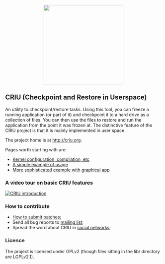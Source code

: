 <p align="center"><img src="https://criu.org/w/images/1/1c/CRIU.svg" width="256px"/></p>

## CRIU (Checkpoint and Restore in Userspace)

An utility to checkpoint/restore tasks. Using this tool, you can freeze a
running application (or part of it) and checkpoint it to a hard drive as a
collection of files. You can then use the files to restore and run the
application from the point it was frozen at. The distinctive feature of the CRIU
project is that it is mainly implemented in user space.

The project home is at http://criu.org.

Pages worth starting with are:
- [Kernel configuration, compilation, etc](http://criu.org/Installation)
- [A simple example of usage](http://criu.org/Simple_loop)
- [More sophisticated example with graphical app](http://criu.org/VNC)

### A video tour on basic CRIU features
[![CRIU introduction](https://asciinema.org/a/7fnt2prsumvxiwf3ng61fgct3.png)](https://asciinema.org/a/7fnt2prsumvxiwf3ng61fgct3)

### How to contribute

* [How to submit patches](http://criu.org/How_to_submit_patches);
* Send all bug reports to [mailing
list](https://lists.openvz.org/mailman/listinfo/criu);
* Spread the word about CRIU in [social networks](http://criu.org/Contacts);

### Licence

The project is licensed under GPLv2 (though files sitting in the lib/ directory are LGPLv2.1).
